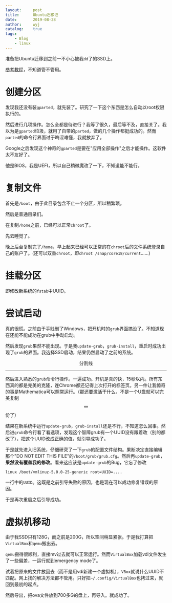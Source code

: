 ```yaml
---
layout:		post
title:		Ubuntu迁移记
date:		2019-08-28
author:		wyj
catalog:	true
tags:
    - Blog
    - linux
---
```


准备把Ubuntu迁移到之前一不小心被我`dd`了的SSD上。

[参考教程](http://cntchen.github.io/2017/02/11/Ubuntu16-10-%E8%BF%81%E7%A7%BB%E5%88%B0-SSD/)，不知道管不管用。

# 创建分区

发现我还没有装`gparted`，就先装了。研究了一下这个东西是怎么自动以root权限执行的。

然后进行几项操作。怎么全都是待进行？我等了很久，最后等不及，直接关了。我以为是`gparted`垃圾，就用了自带的`parted`，做的几个操作都挺成功的。然而`parted`的命令行界面过于晦涩难懂，我就放弃了。

Google之后发现这个神奇的`gparted`是要在"应用全部操作"之后才能操作。这软件太不友好了。

他是BIOS，我是UEFI，所以自己稍微魔改了一下，不知道能不能行。

# 复制文件

首先是`/boot`，由于此目录包含不止一个分区，所以稍繁琐。

然后是普通目录们。

在复制`/home`之前，已经可以正常`chroot`了。

先去睡觉了。

晚上后台复制完了`/home`，早上起来已经可以正常的在`chroot`后的文件系统登录自己的账户了。(还可以双重`chroot`，即`chroot /snap/core18/current`……)

# 挂载分区

即修改新系统的`fstab`中UUID。

# 尝试启动

真的很慌。之前由于手贱删了Windows，把开机时的`grub`界面搞没了。不知道现在还能不能成功在grub中手动启动。

然后发现`grub`果然不能出现。于是我`update-grub`，`grub-install`，重启时成功出现了`grub`的界面。我选择SSD启动，结果仍然启动了之前的系统。

$$\textrm{分割线}$$

---------------

然后进入熟悉的`grub`命令行操作。一遍成功。开机是真的快，15秒以内。所有东西真的都是完美的克隆，连Chrome都还记得上次打开的标签页。另一件让我惊奇的事是Mathematica可以照常运行。（那还要激活干什么，不是一个U盘就可以完美复制$$\infty$$份了）

结果在新系统中运行`update-grub`，`grub-install`还是不行，不知道怎么回事。然后进`grub`命令行看了看选项，发现这个智障grub有一个UUID没有跟着改（别的都改了），把这个UUID改成正确的值，就引导成功了。

于是就先进入旧系统，仔细研究了一下`grub`的配置文件结构。果断决定直接编辑那个"DO NOT EDIT THIS FILE"的`/boot/grub/grub.cfg`。然后再`update-grub`，**果然没有覆盖我的修改**。看来这应该是`update-grub`的Bug，它忘了修改
```
linux /boot/vmlinuz-5.0.0-25-generic root=UUID=....
```
一行中的`UUID`。这既是之前引导失败的原因，也是现在可以成功修复错误的原因。

于是再次重启之后引导成功。

# 虚拟机移动

由于我SSD只有128G，而之前是200G，所以空间稍显紧张。于是我打算把`VirtualBox`和`qemu`搬出去。

`qemu`搬得很顺利，直接mv过去就可以正常运行。然而`VirtualBox`加载vdi文件发生了一些偏差，一运行就到emergency mode了。

试着把原来的文件放回去（而不是用vdi新建一个虚拟机），`VBox`就说什么UUID不匹配。网上找的解决方法都不管用。只好把`~/.config/VirtualBox`也拷过来，就回到最初的起点。

然后导出，把ova文件放到700多G的盘上，再导入。就成功了。
